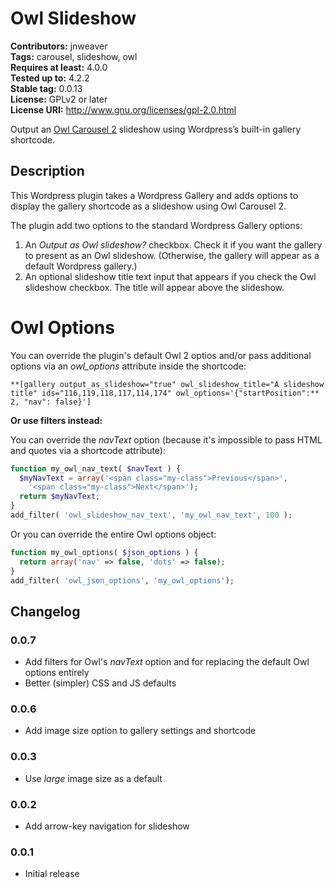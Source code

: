 # Owl Slideshow #
**Contributors:** jnweaver  
**Tags:** carousel, slideshow, owl  
**Requires at least:** 4.0.0  
**Tested up to:** 4.2.2  
**Stable tag:** 0.0.13  
**License:** GPLv2 or later  
**License URI:** http://www.gnu.org/licenses/gpl-2.0.html  

Output an [Owl Carousel 2](http://owlcarousel.owlgraphic.com/) slideshow using Wordpress’s built-in gallery shortcode.

## Description ##

This Wordpress plugin takes a Wordpress Gallery and adds options to display the gallery shortcode as a slideshow using Owl Carousel 2.

The plugin add two options to the standard Wordpress Gallery options:

1. An *Output as Owl slideshow?* checkbox. Check it if you want the gallery to present as an Owl slideshow. (Otherwise, the gallery will appear as a default Wordpress gallery.)
2. An optional slideshow title text input that appears if you check the Owl slideshow checkbox. The title will appear above the slideshow.

# Owl Options #

You can override the plugin's default Owl 2 optios and/or pass additional options via an *owl_options* attribute inside the shortcode:

```
**[gallery output_as_slideshow="true" owl_slideshow_title="A slideshow title" ids="116,119,118,117,114,174" owl_options='{"startPosition":** 2, "nav": false}']  
```

**Or use filters instead:**

You can override the *navText* option (because it's impossible to pass HTML and quotes via a shortcode attribute):

```php
function my_owl_nav_text( $navText ) {
  $myNavText = array('<span class="my-class">Previous</span>',
    '<span class="my-class">Next</span>');
  return $myNavText;
}
add_filter( 'owl_slideshow_nav_text', 'my_owl_nav_text', 100 );
```

Or you can override the entire Owl options object:

```php
function my_owl_options( $json_options ) {
  return array('nav' => false, 'dots' => false);
}
add_filter( 'owl_json_options', 'my_owl_options');
```

## Changelog ##

### 0.0.7 ###
* Add filters for Owl's *navText* option and for replacing the default Owl options entirely
* Better (simpler) CSS and JS defaults

### 0.0.6 ###
* Add image size option to gallery settings and shortcode

### 0.0.3 ###
* Use *large* image size as a default

### 0.0.2 ###
* Add arrow-key navigation for slideshow

### 0.0.1 ###
* Initial release
